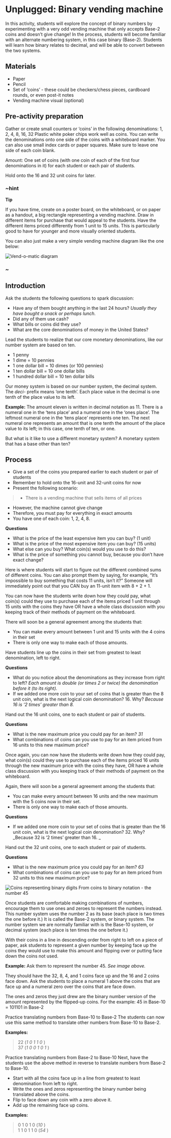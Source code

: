 # Unplugged: Binary vending machine

In this activity, students will explore the concept of binary numbers by experimenting with a very odd vending machine that only accepts Base-2 coins and doesn’t give change! In the process, students will become familiar with an alternate numbering system, in this case binary (Base-2). Students will learn how binary relates to decimal, and will be able to convert between the two systems.

## Materials
* Paper
* Pencil
* Set of ‘coins’ - these could be checkers/chess pieces, cardboard rounds, or even post-it notes
* Vending machine visual (optional) 

## Pre-activity preparation
Gather or create small counters or ‘coins’ in the following denominations: 1, 2, 4, 8, 16, 32
Plastic white poker chips work well as coins. You can write the denominations onto one side of the coins with a whiteboard marker.  You can also use small index cards or paper squares. Make sure to leave one side of each coin blank.

Amount: One set of coins (with one coin of each of the first four denominations in it) for each student or each pair of students.

Hold onto the 16 and 32 unit coins for later.

### ~hint
**Tip**

If you have time, create on a poster board, on the whiteboard, or on paper as a handout, a big rectangle representing a vending machine. Draw in different items for purchase that would appeal to the students. Have the different items priced differently from 1 unit to 15 units.  This is particularly good to have for younger and more visually oriented students.

You can also just make a very simple vending machine diagram like the one below:

![Vend-o-matic diagram](/static/courses/csintro/binary/vendomatic.jpg)
### ~
## Introduction
Ask the students the following questions to spark discussion:
* Have any of them bought anything in the last 24 hours? _Usually they have bought a snack or perhaps lunch._
* Did any of them use cash? 
* What bills or coins did they use? 
* What are the core denominations of money in the United States?

Lead the students to realize that our core monetary denominations, like our number system are based on ten.
* 1 penny
* 1 dime = 10 pennies
* 1 one dollar bill = 10 dimes (or 100 pennies)
* 1 ten dollar bill = 10 one dollar bills
* 1 hundred dollar bill = 10 ten dollar bills
	
Our money system is based on our number system, the decimal system. The _deci-_ prefix means ‘one tenth’. Each place value in the decimal is one tenth of the place value to its left.

**Example:** The amount eleven is written in decimal notation as 11. 
There is a numeral one in the ‘tens place’ and a numeral one in the ‘ones place’.
The leftmost numeral one in the ‘tens place’ represents one ten.
The next numeral one represents an amount that is one tenth the amount of the place value to its left; in this case, one tenth of ten, or one.

But what is it like to use a different monetary system? A monetary system that has a base other than ten?

## Process
* Give a set of the coins you prepared earlier to each student or pair of students
* Remember to hold onto the 16-unit and 32-unit coins for now
* Present the following scenario:

>* There is a vending machine that sells items of all prices
* However, the machine cannot give change
* Therefore, you must pay for everything in exact amounts 
* You have one of each coin: 1, 2, 4, 8.

**Questions**

* What is the price of the least expensive item you can buy? (1 unit)
* What is the price of the most expensive item you can buy? (15 units) 
* What else can you buy? What coin(s) would you use to do this?
* What is the price of something you cannot buy, because you don’t have exact change? 
	
Here is where students will start to figure out the different combined sums of different coins. 
You can also prompt them by saying, for example, “It’s impossible to buy something that costs 11 units, isn’t it?” Someone will immediately point out that you CAN buy an 11-unit item with 8 + 2 + 1. 

You can now have the students write down how they could pay, what coin(s) could they use to purchase each of the items priced 1 unit through 15 units with the coins they have OR have a whole class discussion with you keeping track of their methods of payment on the whiteboard.

There will soon be a general agreement among the students that:
* You can make every amount between 1 unit and 15 units with the 4 coins in their set
* There is only one way to make each of those amounts.

Have students line up the coins in their set from greatest to least denomination, left to right.

**Questions**

* What do you notice about the denominations as they increase from right to left? _Each amount is double (or times 2 or twice) the denomination before it (to its right)._
* If we added one more coin to your set of coins that is greater than the 8 unit coin, what is the next logical coin denomination? 16. Why? _Because 16 is ‘2 times’ greater than 8._
	
Hand out the 16 unit coins, one to each student or pair of students.

**Questions**

* What is the new maximum price you could pay for an item? _31_
* What combinations of coins can you use to pay for an item priced from 16 units to this new maximum price? 
	
Once again, you can now have the students write down how they could pay, what coin(s) could they use to purchase each of the items priced 16 units through the new maximum price with the coins they have, OR have a whole class discussion with you keeping track of their methods of payment on the whiteboard.

Again, there will soon be a general agreement among the students that:
* You can make every amount between 16 units and the new maximum with the 5 coins now in their set.
* There is only one way to make each of those amounts.
	
**Questions**

* If we added one more coin to your set of coins that is greater than the 16 unit coin, what is the next logical coin denomination?  32. Why? _Because 32 is ‘2 times’ greater than 16. _
	
Hand out the 32 unit coins, one to each student or pair of students.

**Questions**

* What is the new maximum price you could pay for an item? _63_
* What combinations of coins can you use to pay for an item priced from 32 units to this new maximum price? 

![Coins representing binary digits](/static/courses/csintro/binary/coins-as-digits.jpg)
From coins to binary notation - the number 45

Once students are comfortable making combinations of numbers, encourage them to use ones and zeroes to represent the numbers instead. This number system uses the number 2 as its base (each place is two times the one before it.) It is called the Base-2 system, or binary system. The number system we are normally familiar with is the Base-10 system, or decimal system (each place is ten times the one before it.)

With their coins in a line in descending order from right to left on a piece of paper, ask students to represent a given number by keeping face up the coins they would use to make this amount and flipping over or putting face down the coins not used.

**Example:** Ask them to represent the number 45. _See image above._

They should have the 32, 8, 4, and 1 coins face up and the 16 and 2 coins face down.
Ask the students to place a numeral 1 above the coins that are face up and a numeral zero over the coins that are face down.

The ones and zeros they just drew are the binary number version of the amount represented by the flipped-up coins. For the example: 45 in Base-10 = 101101 in Base-2

Practice translating numbers from Base-10 to Base-2
The students can now use this same method to translate other numbers from Base-10 to Base-2.

**Examples:**
>22 (_1 0 1 1 0_ )<br/>
37 (_1 0 0 1 0 1_ )

Practice translating numbers from Base-2 to Base-10 
Next, have the students use the above method in reverse to translate numbers from Base-2 to Base-10. 
* Start with all the coins face up in a line from greatest to least denomination from left to right.
* Write the ones and zeros representing the binary number being translated above the coins.
* Flip to face down any coin with a zero above it.
* Add up the remaining face up coins.

**Examples:**
>0 1 0 1 0 (_10_ )<br/>
1 1 0 1 1 0 (_54_ )
	

